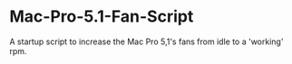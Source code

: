 # Mac-Pro-5.1-Fan-Script
 A startup script to increase the Mac Pro 5,1's fans from idle to a 'working' rpm.
